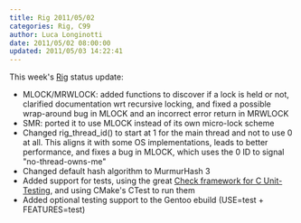 ```yaml
---
title: Rig 2011/05/02
categories: Rig, C99
author: Luca Longinotti
date: 2011/05/02 08:00:00
updated: 2011/05/03 14:22:41
---
```

This week's [Rig][1] status update:

* MLOCK/MRWLOCK: added functions to discover if a lock is held or not, clarified documentation wrt recursive
  locking, and fixed a possible wrap-around bug in MLOCK and an incorrect error return in MRWLOCK
* SMR: ported it to use MLOCK instead of its own micro-lock scheme
* Changed rig_thread_id() to start at 1 for the main thread and not to use 0 at all. This aligns it with some
  OS implementations, leads to better performance, and fixes a bug in MLOCK, which uses the 0 ID to signal
  "no-thread-owns-me"
* Changed default hash algorithm to MurmurHash 3
* Added support for tests, using the great [Check framework for C Unit-Testing][2], and using CMake's CTest
  to run them
* Added optional testing support to the Gentoo ebuild (USE=test + FEATURES=test)

[1]: https://github.com/llongi/rig/ "Rig"
[2]: http://check.sourceforge.net/ "Check C Unit-Testing Framework"
